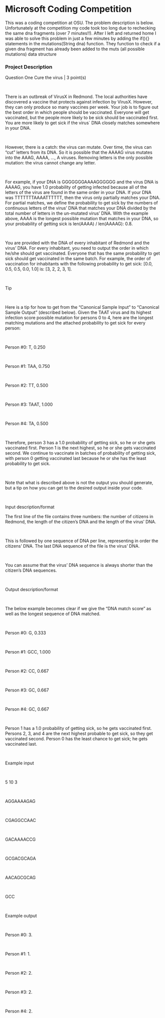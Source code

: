 <h1>Microsoft Coding Competition</h1>

<p>This was a coding competition at OSU. The problem description is below. Unfortunately at the competition my code took too long due to rechecking the same dna fragments (over 7 minutes!!). After I left and returned home I was able to solve this problem in just a few minutes by adding the if(){} statements in the mutations(String dna) function. They function to check if a given dna fragment has already been added to the muts (all possible mutations) data structure</p>

<h3>Project Description</h3>
<p>Question One Cure the virus | 3 point(s)</p></br>

<p>There is an outbreak of VirusX in Redmond. The local authorities have discovered a vaccine that protects against infection by VirusX. However, they can only produce so many vaccines per week. Your job is to figure out the best order in which people should be vaccinated. Everyone will get vaccinated, but the people more likely to be sick should be vaccinated first. You are more likely to get sick if the virus` DNA closely matches somewhere in your DNA.</p></br>

<p>However, there is a catch: the virus can mutate. Over time, the virus can “cut” letters from its DNA. So it is possible that the AAAAG virus mutates into the AAAG, AAAA, …, A viruses. Removing letters is the only possible mutation: the virus cannot change any letter.</p></br>

<p>For example, if your DNA is GGGGGGGAAAAGGGGGG and the virus DNA is AAAAG, you have 1.0 probability of getting infected because all of the letters of the virus are found in the same order in your DNA. If your DNA was TTTTTTTAAAATTTTTT, then the virus only partially matches your DNA. For partial matches, we define the probability to get sick by the numbers of continuous letters of the virus’ DNA that matches your DNA divided by the total number of letters in the un-mutated virus’ DNA. With the example above, AAAA is the longest possible mutation that matches in your DNA, so your probability of getting sick is len(AAAA) / len(AAAAG): 0.8.</p></br>

<p>You are provided with the DNA of every inhabitant of Redmond and the virus’ DNA. For every inhabitant, you need to output the order in which he/she should get vaccinated. Everyone that has the same probability to get sick should get vaccinated in the same batch. For example, the order of vaccination for inhabitants with the following probability to get sick: [0.0, 0.5, 0.5, 0.0, 1.0] is: [3, 2, 2, 3, 1].</p></br>

<p>Tip</p></br>

<p>Here is a tip for how to get from the “Canonical Sample Input” to “Canonical Sample Output” (described below). Given the TAAT virus and its highest infection score possible mutation for persons 0 to 4, here are the longest matching mutations and the attached probability to get sick for every person:</p></br>

<p>Person #0: T, 0.250</p></br>
<p>Person #1: TAA, 0.750</p></br>
<p>Person #2: TT, 0.500</p></br>
<p>Person #3: TAAT, 1.000</p></br>
<p>Person #4: TA, 0.500</p></br>
<p>Therefore, person 3 has a 1.0 probability of getting sick, so he or she gets vaccinated first. Person 1 is the next highest, so he or she gets vaccinated second. We continue to vaccinate in batches of probability of getting sick, with person 0 getting vaccinated last because he or she has the least probability to get sick.</p></br>

<p>Note that what is described above is not the output you should generate, but a tip on how you can get to the desired output inside your code.</p></br>

<p>Input description/format</br>

<p>The first line of the file contains three numbers: the number of citizens in Redmond, the length of the citizen’s DNA and the length of the virus’ DNA.</p></br>

<p>This is followed by one sequence of DNA per line, representing in order the citizens’ DNA. The last DNA sequence of the file is the virus’ DNA.</p></br>

<p>You can assume that the virus’ DNA sequence is always shorter than the citizen’s DNA sequences.</p></br>

<p>Output description/format</p></br>

<p>The below example becomes clear if we give the “DNA match score” as well as the longest sequence of DNA matched.</p></br>

<p>Person #0: G, 0.333</p></br>
<p>Person #1: GCC, 1.000</p></br>
<p>Person #2: CC, 0.667</p></br>
<p>Person #3: GC, 0.667</p></br>
<p>Person #4: GC, 0.667</p></br>

<p>Person 1 has a 1.0 probability of getting sick, so he gets vaccinated first. Persons 2, 3, and 4 are the next highest probable to get sick, so they get vaccinated second. Person 0 has the least chance to get sick; he gets vaccinated last.</p></br>

<p>Example input</p></br>

<p>5 10 3</p></br>
<p>AGGAAAAGAG</p></br>
<p>CGAGGCCAAC</p></br>
<p>GACAAAACCG</p></br>
<p>GCGACGCAGA</p></br>
<p>AACAGCGCAG</p></br>
<p>GCC</p></br>

<p>Example output</p></br>

<p>Person #0: 3.</p></br>
<p>Person #1: 1.</p></br>
<p>Person #2: 2.</p></br>
<p>Person #3: 2.</p></br>
<p>Person #4: 2.</p>
